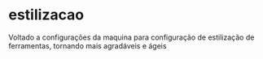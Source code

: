 # estilizacao
Voltado a configurações da maquina para configuração de estilização de ferramentas, tornando mais agradáveis e ágeis
